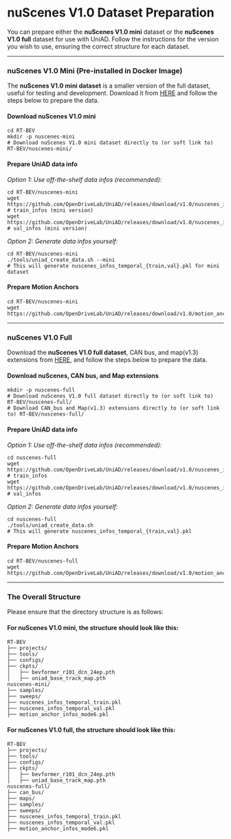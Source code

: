 # nuScenes V1.0 Dataset Preparation

You can prepare either the **nuScenes V1.0 mini** dataset or the **nuScenes V1.0 full** dataset for use with UniAD. Follow the instructions for the version you wish to use, ensuring the correct structure for each dataset.

---

### nuScenes V1.0 Mini (Pre-installed in Docker Image)

The **nuScenes V1.0 mini dataset** is a smaller version of the full dataset, useful for testing and development. Download it from [HERE](https://www.nuscenes.org/download) and follow the steps below to prepare the data.

#### **Download nuScenes V1.0 mini**
```shell
cd RT-BEV
mkdir -p nuscenes-mini
# Download nuScenes V1.0 mini dataset directly to (or soft link to) RT-BEV/nuscenes-mini/
```

#### **Prepare UniAD data info**

*Option 1: Use off-the-shelf data infos (recommended):*
```shell
cd RT-BEV/nuscenes-mini
wget https://github.com/OpenDriveLab/UniAD/releases/download/v1.0/nuscenes_infos_temporal_train.pkl  # train_infos (mini version)
wget https://github.com/OpenDriveLab/UniAD/releases/download/v1.0/nuscenes_infos_temporal_val.pkl  # val_infos (mini version)
```

*Option 2: Generate data infos yourself:*
```shell
cd RT-BEV/nuscenes-mini
./tools/uniad_create_data.sh --mini
# This will generate nuscenes_infos_temporal_{train,val}.pkl for mini dataset
```

#### **Prepare Motion Anchors**
```shell
cd RT-BEV/nuscenes-mini
wget https://github.com/OpenDriveLab/UniAD/releases/download/v1.0/motion_anchor_infos_mode6.pkl
```

---

### nuScenes V1.0 Full

Download the **nuScenes V1.0 full dataset**, CAN bus, and map(v1.3) extensions from [HERE](https://www.nuscenes.org/download), and follow the steps below to prepare the data.

#### **Download nuScenes, CAN bus, and Map extensions**
```shell
mkdir -p nuscenes-full
# Download nuScenes V1.0 full dataset directly to (or soft link to) RT-BEV/nuscenes-full/
# Download CAN_bus and Map(v1.3) extensions directly to (or soft link to) RT-BEV/nuscenes-full/
```

#### **Prepare UniAD data info**

*Option 1: Use off-the-shelf data infos (recommended):*
```shell
cd nuscenes-full
wget https://github.com/OpenDriveLab/UniAD/releases/download/v1.0/nuscenes_infos_temporal_train.pkl  # train_infos
wget https://github.com/OpenDriveLab/UniAD/releases/download/v1.0/nuscenes_infos_temporal_val.pkl  # val_infos
```

*Option 2: Generate data infos yourself:*
```shell
cd nuscenes-full
./tools/uniad_create_data.sh
# This will generate nuscenes_infos_temporal_{train,val}.pkl
```

#### **Prepare Motion Anchors**
```shell
cd RT-BEV/nuscenes-full
wget https://github.com/OpenDriveLab/UniAD/releases/download/v1.0/motion_anchor_infos_mode6.pkl
```

---

### The Overall Structure

Please ensure that the directory structure is as follows:

#### For **nuScenes V1.0 mini**, the structure should look like this:

```
RT-BEV
├── projects/
├── tools/
├── configs/
├── ckpts/
│   ├── bevformer_r101_dcn_24ep.pth
│   ├── uniad_base_track_map.pth
nuscenes-mini/
├── samples/
├── sweeps/
├── nuscenes_infos_temporal_train.pkl
├── nuscenes_infos_temporal_val.pkl
├── motion_anchor_infos_mode6.pkl
```

#### For **nuScenes V1.0 full**, the structure should look like this:

```
RT-BEV
├── projects/
├── tools/
├── configs/
├── ckpts/
│   ├── bevformer_r101_dcn_24ep.pth
│   ├── uniad_base_track_map.pth
nuscenes-full/
├── can_bus/
├── maps/
├── samples/
├── sweeps/
├── nuscenes_infos_temporal_train.pkl
├── nuscenes_infos_temporal_val.pkl
├── motion_anchor_infos_mode6.pkl
```
